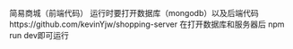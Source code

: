 简易商城（前端代码）
运行时要打开数据库（mongodb）以及后端代码https://github.com/kevinYjw/shopping-server
在打开数据库和服务器后 npm run dev即可运行
